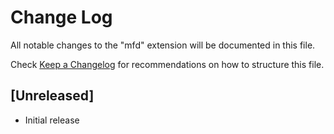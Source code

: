 # Change Log

All notable changes to the "mfd" extension will be documented in this file.

Check [Keep a Changelog](http://keepachangelog.com/) for recommendations on how to structure this file.

## [Unreleased]

- Initial release